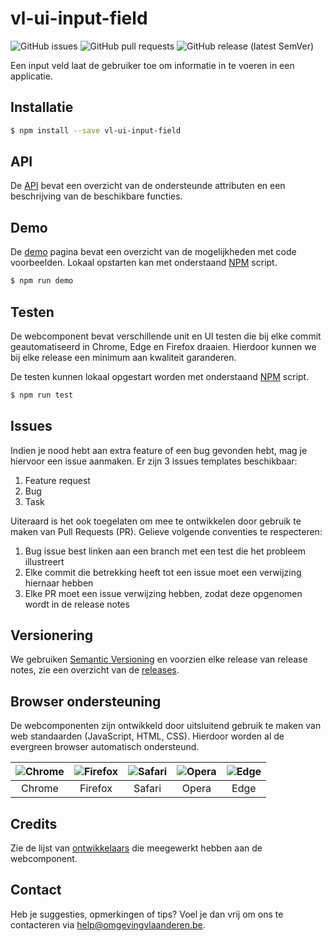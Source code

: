 # vl-ui-input-field
![GitHub issues](https://img.shields.io/github/issues-raw/milieuinfo/webcomponent-vl-ui-input-field) ![GitHub pull requests](https://img.shields.io/github/issues-pr-raw/milieuinfo/webcomponent-vl-ui-input-field) ![GitHub release (latest SemVer)](https://img.shields.io/github/v/release/milieuinfo/webcomponent-vl-ui-input-field)

Een input veld laat de gebruiker toe om informatie in te voeren in een applicatie.

## Installatie
``` bash
$ npm install --save vl-ui-input-field
```

## API
De [API](https://webcomponenten.omgeving.vlaanderen.be/doc/VlInput-field.html) bevat een overzicht van de ondersteunde attributen en een beschrijving van de beschikbare functies.

## Demo
De [demo](https://webcomponenten.omgeving.vlaanderen.be/demo/vl-input-field.html) pagina bevat een overzicht van de mogelijkheden met code voorbeelden. Lokaal opstarten kan met onderstaand [NPM](https://www.npmjs.com) script.
``` bash
$ npm run demo
```

## Testen
De webcomponent bevat verschillende unit en UI testen die bij elke commit geautomatiseerd in Chrome, Edge en Firefox draaien. Hierdoor kunnen we bij elke release een minimum aan kwaliteit garanderen.

De testen kunnen lokaal opgestart worden met onderstaand [NPM](https://www.npmjs.com) script.
``` bash
$ npm run test
```

## Issues
Indien je nood hebt aan extra feature of een bug gevonden hebt, mag je hiervoor een issue aanmaken. Er zijn 3 issues templates beschikbaar:
1. Feature request
2. Bug
3. Task

Uiteraard is het ook toegelaten om mee te ontwikkelen door gebruik te maken van Pull Requests (PR). Gelieve volgende conventies te respecteren:
1. Bug issue best linken aan een branch met een test die het probleem illustreert
2. Elke commit die betrekking heeft tot een issue moet een verwijzing hiernaar hebben
3. Elke PR moet een issue verwijzing hebben, zodat deze opgenomen wordt in de release notes

## Versionering
We gebruiken [Semantic Versioning](https://semver.org) en voorzien elke release van release notes, zie een overzicht van de [releases](https://github.com/milieuinfo/webcomponent-vl-ui-input-field/releases).

## Browser ondersteuning
De webcomponenten zijn ontwikkeld door uitsluitend gebruik te maken van web standaarden (JavaScript, HTML, CSS). Hierdoor worden al de evergreen browser automatisch ondersteund.

| ![Chrome](https://raw.githubusercontent.com/alrra/browser-logos/master/src/chrome/chrome_48x48.png) | ![Firefox](https://raw.githubusercontent.com/alrra/browser-logos/master/src/firefox/firefox_48x48.png) | ![Safari](https://raw.githubusercontent.com/alrra/browser-logos/master/src/safari/safari_48x48.png) | ![Opera](https://raw.githubusercontent.com/alrra/browser-logos/master/src/opera/opera_48x48.png) | ![Edge](https://raw.githubusercontent.com/alrra/browser-logos/master/src/edge/edge_48x48.png)
| --- | --- | --- | --- | --- |
| <center>Chrome</center> | <center>Firefox</center> | <center>Safari</center> | <center>Opera</center> | <center>Edge</center> |

## Credits
Zie de lijst van [ontwikkelaars](https://github.com/milieuinfo/webcomponent-vl-ui-input-field/graphs/contributors) die meegewerkt hebben aan de webcomponent.

## Contact
Heb je suggesties, opmerkingen of tips? Voel je dan vrij om ons te contacteren via help@omgevingvlaanderen.be.
